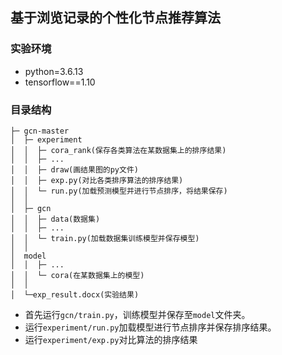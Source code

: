## 基于浏览记录的个性化节点推荐算法
### 实验环境
- python=3.6.13
- tensorflow==1.10

### 目录结构

```
├─ gcn-master
│  ├─ experiment
│  │  ├─ cora_rank(保存各类算法在某数据集上的排序结果)
│  │  ├─ ...
│  │  ├─ draw(画结果图的py文件)
│  │  ├─ exp.py(对比各类排序算法的排序结果)
│  │  └─ run.py(加载预测模型并进行节点排序，将结果保存)
│  │
│  ├─ gcn
│  │  ├─ data(数据集)
│  │  ├─ ...
│  │  └─ train.py(加载数据集训练模型并保存模型)
│  │  
│  model
│  │  ├─ ...
│  │  └─ cora(在某数据集上的模型)
│  │ 
│  └─exp_result.docx(实验结果) 
```
- 首先运行`gcn/train.py`，训练模型并保存至`model`文件夹。
- 运行`experiment/run.py`加载模型进行节点排序并保存排序结果。
- 运行`experiment/exp.py`对比算法的排序结果



